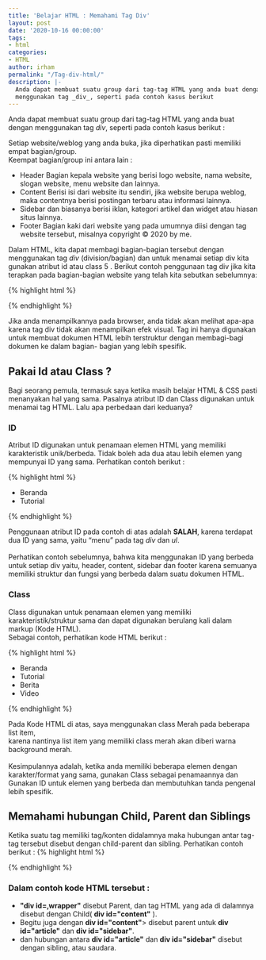```yaml
---
title: 'Belajar HTML : Memahami Tag Div'
layout: post
date: '2020-10-16 00:00:00'
tags:
- html
categories:
- HTML
author: irham
permalink: "/Tag-div-html/"
description: |-
  Anda dapat membuat suatu group dari tag-tag HTML yang anda buat dengan
  menggunakan tag _div_, seperti pada contoh kasus berikut
---
```


Anda dapat membuat suatu group dari tag-tag HTML yang anda buat dengan
menggunakan tag _div_, seperti pada contoh kasus berikut :
<!--more-->
Setiap website/weblog yang anda buka, jika diperhatikan pasti memiliki empat
bagian/group.<br>
Keempat bagian/group ini antara lain :<br>

  - Header
    Bagian kepala website yang berisi logo website, nama website, slogan website,
    menu website dan lainnya.
  - Content
    Berisi isi dari website itu sendiri, jika website berupa weblog, maka contentnya
    berisi postingan terbaru atau informasi lainnya.
 - Sidebar
    dan biasanya berisi iklan, kategori artikel dan widget
    atau hiasan situs lainnya.
 - Footer
    Bagian kaki dari website yang pada umumnya diisi dengan tag website tersebut,
    misalnya copyright © 2020 by me.

Dalam HTML, kita dapat membagi bagian-bagian tersebut dengan menggunakan tag
_div_
(division/bagian) dan untuk menamai setiap div kita gunakan atribut id atau class 5 .
Berikut contoh penggunaan tag div jika kita terapkan pada bagian-bagian website yang
telah kita sebutkan sebelumnya:

{% highlight html %}
<div id="header">
</div>
<div id="content">
</div>
<div id="sidebar">
</div>
<div id=footer">
</div>
{% endhighlight %}

Jika anda menampilkannya pada browser, anda tidak akan melihat apa-apa karena tag
div tidak akan menampilkan efek visual. Tag ini hanya digunakan untuk membuat
dokumen HTML lebih terstruktur dengan membagi-bagi dokumen ke dalam bagian-
bagian yang lebih spesifik.

## Pakai Id atau Class ?
Bagi seorang pemula, termasuk saya ketika masih belajar HTML & CSS pasti
menanyakan hal yang sama. Pasalnya atribut ID dan Class digunakan untuk menamai
tag HTML. Lalu apa perbedaan dari keduanya?

### ID
Atribut ID digunakan untuk penamaan elemen HTML yang memiliki karakteristik
unik/berbeda. Tidak boleh ada dua atau lebih elemen yang mempunyai ID yang sama.
Perhatikan contoh berikut :

{% highlight html %}
<div id="menu">
<ul id="menu">
    <li>Beranda</li>
    <li>Tutorial</li>
</ul>
</div>
{% endhighlight %}
						 
Penggunaan atribut ID pada contoh di atas adalah **SALAH**, karena terdapat dua ID yang
sama, yaitu “menu” pada tag _div_ dan _ul_.<br>
<br>
Perhatikan contoh sebelumnya, bahwa kita menggunakan ID yang berbeda untuk setiap
div yaitu, header, content, sidebar dan footer karena semuanya memiliki struktur dan
fungsi yang berbeda dalam suatu dokumen HTML.

### Class

Class digunakan untuk penamaan elemen yang memiliki karakteristik/struktur sama dan
dapat digunakan berulang kali dalam markup (Kode HTML).<br>
Sebagai contoh, perhatikan kode HTML berikut :

{% highlight html %}
<ul id="menu">
    <li class="merah">Beranda</li>
    <li>Tutorial</li>
    <li class="merah">Berita</li>
    <li>Video</li>
</ul>
{% endhighlight %}

Pada Kode HTML di atas, saya menggunakan class Merah pada beberapa list item,<br>
karena nantinya list item yang memiliki class merah akan diberi warna background
merah.<br>
<br>
Kesimpulannya adalah, ketika anda memiliki beberapa elemen dengan karakter/format
yang sama, gunakan Class sebagai penamaannya dan Gunakan ID untuk elemen yang
berbeda dan membutuhkan tanda pengenal lebih spesifik.

## Memahami hubungan Child, Parent dan Siblings
Ketika suatu tag memiliki tag/konten didalamnya maka hubungan antar tag-tag tersebut
disebut dengan child-parent dan sibling. Perhatikan contoh berikut :
{% highlight html %}
<div id="wrapper">
    <div id="content">
        <div id="article"></div>
        <div id="sidebar"></div>
    </div>
</div>
{% endhighlight %}

<h3> Dalam contoh kode HTML tersebut : </h3>

 - **"div id=‚wrapper"**
    disebut Parent, dan tag HTML yang ada di dalamnya <br> disebut
    dengan Child( **div id="content"** ).
 - Begitu juga dengan **div id="content"**> disebut parent untuk **div id="article"** dan
    **div id="sidebar"**.
 - dan hubungan antara **div id="article"** dan **div id="sidebar"** disebut dengan
    sibling, atau saudara.
